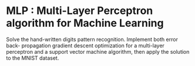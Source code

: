 MLP : Multi-Layer Perceptron algorithm for Machine Learning
======================

Solve the hand-written digits pattern recognition. Implement both error back- propagation gradient descent optimization for a multi-layer perceptron and a support vector machine algorithm, then apply the solution to the MNIST dataset.
